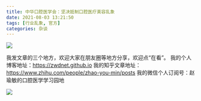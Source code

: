 ```yaml
---
title: 中华口腔医学会：坚决抵制口腔医疗美容乱象
date: 2021-08-03 13:21:50
tags: [行业乱象, 官方]
categories: 杂谈
---
```

![](https://zymblog-1258069789.cos.ap-chengdu.myqcloud.com/blog0260-luan/02.jpg)

我发文章的三个地方，欢迎大家在朋友圈等地方分享，欢迎点“在看”。
我的个人博客地址：https://zwdnet.github.io
我的知乎文章地址： https://www.zhihu.com/people/zhao-you-min/posts
我的微信个人订阅号：赵瑜敏的口腔医学学习园地




![](https://zymblog-1258069789.cos.ap-chengdu.myqcloud.com/other/wx.jpg)